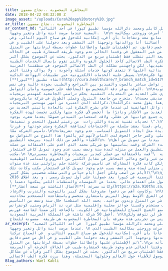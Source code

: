 ```yaml
---
title: المخاطرة المحسوبة ..نجاح مضمون
date: 2018-04-22 08:32:00 Z
image_asset: "/uploads/Cura%20app%20story%20.jpg"
ar_title: المخاطرة المحسوبة ..نجاح مضمون
ar_content_md: "بدأت قصة وائل كابلي ومحمد ذكرالله مؤسسا تطبيق كيورا في أحد الليالي
  الصعبة عندما مرضت ابنة وائل وتغير وجهها.  \n\n يقول وائل: \" أسرعت وزوجتي بمكالمة
  الدكتور الذي نتابع معه وتفاجأنا بأن أقرب إمكانية للدخول هو صباح اليوم التالي، وفي
  الصباح تركنا أعمالنا أنا ووالدتها وتوجهنا الى المشفى وبعد دخولنا على الطبيب و في
  أقل من خمس دقايق، تم الإطمئنان عليها وإعطائنا خطوات بسيطة لرعايتها من المنزل\".\n\nحينها
  شعرت بأنه من غير المعقول في وقتنا الحالي عدم وجود طريقة لاستشارة طبيب في الحالات
  الحرجة أو السريعة التي تتطلب فقط اطمئنان سريع من الدكتور، بحثت عن الموضوع بشكل أكبر،
  وهنا برزت فكرة الطب الاتصالي كأحد الحلول القوية والتي تقوم بإيصال الخدمات الطبية
  عن بعد لمستفيديها. لكن واجهتني مشكلة أن الطب الاتصالي الموجود في منطقتنا العربية
  يقدم بطريقة بدائية أغلبها لا تتعدى كونها خدمات أسئلة وأجوبة ، ولا يواكب وقتنا الذي
  يسيطر عليه الخدمات الالكترونية عبر تطبيقات الهواتف الذكية.\n\nجائتني وقتها فكرة
  انشاء تطبيق [**كيورا**](http://cura.healthcare/?_branch_match_id=517974956531260134)
  و الذي يوفر تواصل مباشر بالصوت والفيديو بين المراجع والطبيب بجودة عالية وفي نفس
  الوقت يوفر دقة التشخيص مع المحافظة على خصوصية وأمان التواصل. \n\nولكني أدركت صعوبة
  تطوير تطبيق يحتوي على العديد من التحديات التقنية بحكم دراستي الجامعية كمهندس برمجيات
  متخرج من جامعة البترول وعملي الطويل في شركة مايكروسوفت. \nلذا تواصلت مع صديقي محمد
  ذكرالله الذي أعتبره من أمهر مهندسي البرمجيات.\nوهنا يقول محمد ذكرالله:\n\"لا أزال
  أذكر مكالمة وائل الهاتفية لي عندما قام بشرح الفكرة لي، بالعادة يأتيني العديد من
  الناس بالعديد من الأفكار ونادرًا ما أتحمس لأي فكرة منها ولكني تحمست لهذه الفكرة
  عندما أدرت جميع جوانبها في عقلي. ولاقت استحساني المبدئي خصوصًا بعدما شعرت بوجود
  تحديات تقنية عديدة واللي زادت  من رغبتي لقبول التحدي و تنفيذها \".\n\nوفي قهوة معروفة
  في وسط الرياض ،قمنا بعقد سلسلة من الاجتماعات لمناقشة الفكرة ومدى جودتها و قررنا
  تأسيس الشركة معًا.\n\nواجهتنا تحديات عديدة مثل ايجاد التمويل المناسب، عدم وجود تشريعات
  للطب التواصلي، وكسر حاجر الخوف لدى الناس لأنهم لم يألفوا هذا النوع من التواصل مع
  الأطباء والأهم من ذلك البدء ببرمجة التطبيق\n. \nاستجمعنا ما بيدنا من تمويل من أهل
  وأصدقاء لبدء الشركة وقمت بتأسيسها مع شريكي محمد الذي أقدم على الاستقالة من عمله
  والبدء في برمجة التطبيق والعمل من منزله لمدة سنة ونصف بسبب عدم وجود تمويل كافي لاستئجار
  مكتب.\n \nيقول محمد ذكرالله  \"قمت بالاستقالة من عملي كمدير برمجيات والمخاطرة بمسيرتي
  المهنية لبدء شئ غير واضح وعالي المخاطر في مقابل الكثير من العروض والمناصب الوظيفية
  المتاحة أمامي. ولكن كانت فكرة المشاركة في تأسيس شركة ناشئة حلم يزاولني منذ عدة سنوات.
  قمت بالعمل من منزلي لمدة سنة ونصف بسبب عدم وجود تمويل كافي لاستئجار مكتب وكانت تلك
  الأيام من أصعب ولكن أجمل ايام حياتي والتي صقلت شخصيتي بشكل كبير\"\n\nأخيراً في أكتوبر
  2016 كانت انطلاقتنا الرسمية في كيورا بعد حصولنا على أول تمويل رسمي . و بعد اطلاق
  \ التطبيق والحصول على اهتمام عالي، بحثنا عن المؤسسات والمنظمات اللتي يمكنها دعمنا
  وكانت مسرعة [**الأعمال الناشئة من تسعة أعشار**](https://a2a.910ths.sa/a2a/overview)
  وكاوست أهم من دعموا مشروعنا بشكل كبير بالتوجيه والتدريب والارشاد. \n\nاليوم كيورا
  هو أول تطبيق في الشرق الأوسط يوصل المريض باستشاري متخصص وباستطاعتة المستخدم محادثته
  بالفيديو المباشر من المنزل وبدون مواعيد. بحمد الله استطعنا خلال سنة ونصف من التأسيس
  أن نخدم 100 ألف مستخدم وكسبنا جوائز محلية وإقليمية مثل عرب نت الرياض وستيب كونفرانس
  دبي وجائزة سمو الشيخ الصباح للمعلوماتية في الكويت. بالإضافة إلى ضمنا لقائمة فوربس
  أفضل 50 شركة ناشئة في المملكة العربية السعودية. \n\nالتحديات والمخاطر لن تتوقف ولكن
  يكفيني من تجربتي هذه معرفة بأن المخاطرة المحسوبة هي طريقة  مضمونة للنجاح. \n\n"
ar_excerpt: "بدأت قصة وائل كابلي ومحمد ذكرالله مؤسسا تطبيق كيورا  في أحد الليالي الصعبة
  عندما مرضت ابنة وائل وتغير وجهها. \n يقول وائل: \" أسرعت وزوجتي بمكالمة الطبيب الذي
  نتابع معه وتفاجأنا بأن أقرب إمكانية للدخول هو صباح اليوم التالي،و  في الصباح تركنا
  أعمالنا أنا ووالدتها وتوجهنا الى المشفى وبعد دخولنا على الطبيب و في أقل من خمس دقايق،
  تم الإطمئنان عليها وإعطائنا خطوات بسيطة لرعايتها من المنزل\".\nحينها شعرت بأنه من
  غير المعقول في وقتنا الحالي عدم وجود طريقة لاستشارة طبيب في الحالات الحرجة أو السريعة
  التي تتطلب فقط اطمئنان سريع من الدكتور، بحثت عن الموضوع بشكل أكبر وقرأت عن مشاكل
  الوصول للأطباء حول العالم وحلولها المحتملة، وهنا برزت فكرة الطب الاتصالي  "
Blog_authors: Wael Kabli
---
```



